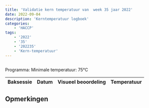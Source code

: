 ```yaml
---
title: 'Validatie kern temperatuur van  week 35 jaar 2022'
date: 2022-09-04
description: 'Kerntemperatuur logboek'
categories:
    - 'HACCP'
tags:
    - '2022'
    - '35'
    - '202235'
    - 'Kern-temperatuur'
---
```


## 

Programma: 
Minimale temperatuur: 75°C

| Baksessie | Datum | Visueel beoordeling | Temperatuur |
|:---|:---|:---|:---|


## Opmerkingen


